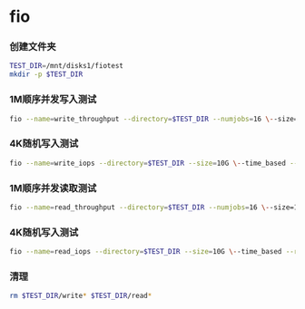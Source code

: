 # fio

### 创建文件夹

```bash
TEST_DIR=/mnt/disks1/fiotest
mkdir -p $TEST_DIR
```

### 1M顺序并发写入测试

```bash
fio --name=write_throughput --directory=$TEST_DIR --numjobs=16 \--size=10G --time_based --runtime=60s --ramp_time=2s --ioengine=libaio \--direct=1 --verify=0 --bs=1M --iodepth=64 --rw=write \--group_reporting=1
```

### 4K随机写入测试

```bash
fio --name=write_iops --directory=$TEST_DIR --size=10G \--time_based --runtime=60s --ramp_time=2s --ioengine=libaio --direct=1 \--verify=0 --bs=4K --iodepth=256 --rw=randwrite --group_reporting=1
```

### 1M顺序并发读取测试

```bash
fio --name=read_throughput --directory=$TEST_DIR --numjobs=16 \--size=10G --time_based --runtime=60s --ramp_time=2s --ioengine=libaio \--direct=1 --verify=0 --bs=1M --iodepth=64 --rw=read \--group_reporting=1
```

### 4K随机写入测试

```bash
fio --name=read_iops --directory=$TEST_DIR --size=10G \--time_based --runtime=60s --ramp_time=2s --ioengine=libaio --direct=1 \--verify=0 --bs=4K --iodepth=256 --rw=randread --group_reporting=1
```

### 清理

```bash
rm $TEST_DIR/write* $TEST_DIR/read*
```
